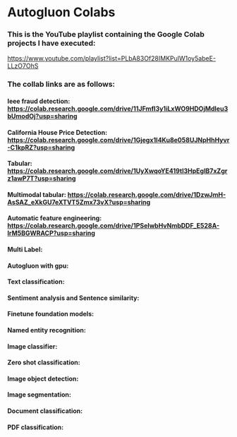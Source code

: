 # Autogluon Colabs

### This is the YouTube playlist containing the Google Colab projects I have executed:
https://www.youtube.com/playlist?list=PLbA83Of28IMKPulW1oy5abeE-LLzO7OhS

### The collab links are as follows:
#### Ieee fraud detection: https://colab.research.google.com/drive/11JFmfI3y1iLxWO9HDOjMdleu3bUmodOj?usp=sharing
#### California House Price Detection: https://colab.research.google.com/drive/1Gjegx1l4Ku8e058UJNpHhHyvr-C1kpRZ?usp=sharing 
#### Tabular: https://colab.research.google.com/drive/1UyXwqoYE419tl3HpEgIB7xZgrz1awP7T?usp=sharing
#### Multimodal tabular: https://colab.research.google.com/drive/1DzwJmH-AsSAZ_eXkGU7eXTVT5Zmx73vX?usp=sharing
#### Automatic feature engineering: https://colab.research.google.com/drive/1PSeIwbHvNmbDDF_E528A-lrM5BGWRACP?usp=sharing
#### Multi Label:
#### Autogluon with gpu:
#### Text classification:
#### Sentiment analysis and Sentence similarity:
#### Finetune foundation models: 
#### Named entity recognition:
#### Image classifier:
#### Zero shot classification:
#### Image object detection:
#### Image segmentation:
#### Document classification:
#### PDF classification:
